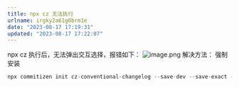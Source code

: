 ```yaml
---
title: npx cz 无法执行
urlname: irgky2a61g0brm1e
date: "2023-08-17 17:19:31"
updated: "2023-08-17 17:22:07"
---
```


npx cz 执行后，无法弹出交互选择，报错如下：
![image.png](http://gyg-bawei-zg4-2103b.oss-cn-beijing.aliyuncs.com/aad3c0c873ccb25b51404a924ab46a25.png)
解决方法：
强制安装

```typescript
npx commitizen init cz-conventional-changelog --save-dev --save-exact --force
```
